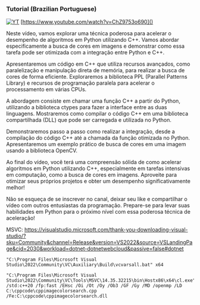 ### Tutorial (Brazilian Portuguese)

[![YT](https://i.ytimg.com/vi/ChZ9753o690/maxresdefault.jpg)](https://www.youtube.com/watch?v=ChZ9753o690)
[https://www.youtube.com/watch?v=ChZ9753o690]()

Neste vídeo, vamos explorar uma técnica poderosa para acelerar o desempenho de algoritmos em Python utilizando C++. 
Vamos abordar especificamente a busca de cores em imagens e demonstrar como essa tarefa pode ser otimizada com a integração entre Python e C++.

Apresentaremos um código em C++ que utiliza recursos avançados, como paralelização e manipulação direta de memória, para realizar a busca de cores de forma eficiente. Exploraremos a biblioteca PPL (Parallel Patterns Library) e recursos de programação paralela para acelerar o processamento em várias CPUs.

A abordagem consiste em chamar uma função C++ a partir do Python, utilizando a biblioteca ctypes para fazer a interface entre as duas linguagens. Mostraremos como compilar o código C++ em uma biblioteca compartilhada (DLL) que pode ser carregada e utilizada no Python.

Demonstraremos passo a passo como realizar a integração, desde a compilação do código C++ até a chamada da função otimizada no Python. Apresentaremos um exemplo prático de busca de cores em uma imagem usando a biblioteca OpenCV.

Ao final do vídeo, você terá uma compreensão sólida de como acelerar algoritmos em Python utilizando C++, especialmente em tarefas intensivas em computação, como a busca de cores em imagens. Aproveite para otimizar seus próprios projetos e obter um desempenho significativamente melhor!

Não se esqueça de se inscrever no canal, deixar seu like e compartilhar o vídeo com outros entusiastas da programação. Prepare-se para levar suas habilidades em Python para o próximo nível com essa poderosa técnica de aceleração!

MSVC:  https://visualstudio.microsoft.com/thank-you-downloading-visual-studio/?sku=Community&channel=Release&version=VS2022&source=VSLandingPage&cid=2030&workload=dotnet-dotnetwebcloud&passive=false#dotnet
```
"C:\Program Files\Microsoft Visual Studio\2022\Community\VC\Auxiliary\Build\vcvarsall.bat" x64

"C:\Program Files\Microsoft Visual Studio\2022\Community\VC\Tools\MSVC\14.35.32215\bin\Hostx86\x64\cl.exe" /std:c++20 /fp:fast /EHsc /Oi /Ot /Oy /Ob3 /GF /Gy /MD /openmp /LD C:\cppcode\cppimagecolorsearch.cpp /Fe:C:\cppcode\cppimagecolorsearch.dll

```

